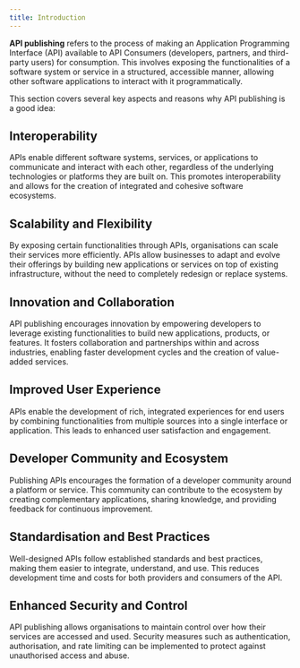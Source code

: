 ```yaml
---
title: Introduction
---
```


**API publishing** refers to the process of making an Application Programming Interface (API) available to API Consumers (developers, partners, and third-party users) for consumption. This involves exposing the functionalities of a software system or service in a structured, accessible manner, allowing other software applications to interact with it programmatically.

This section covers several key aspects and reasons why API publishing is a good idea:

## Interoperability

APIs enable different software systems, services, or applications to communicate and interact with each other, regardless of the underlying technologies or platforms they are built on. This promotes interoperability and allows for the creation of integrated and cohesive software ecosystems.

## Scalability and Flexibility

By exposing certain functionalities through APIs, organisations can scale their services more efficiently. APIs allow businesses to adapt and evolve their offerings by building new applications or services on top of existing infrastructure, without the need to completely redesign or replace systems.

## Innovation and Collaboration

API publishing encourages innovation by empowering developers to leverage existing functionalities to build new applications, products, or features. It fosters collaboration and partnerships within and across industries, enabling faster development cycles and the creation of value-added services.

## Improved User Experience

APIs enable the development of rich, integrated experiences for end users by combining functionalities from multiple sources into a single interface or application. This leads to enhanced user satisfaction and engagement.

## Developer Community and Ecosystem

Publishing APIs encourages the formation of a developer community around a platform or service. This community can contribute to the ecosystem by creating complementary applications, sharing knowledge, and providing feedback for continuous improvement.

## Standardisation and Best Practices

Well-designed APIs follow established standards and best practices, making them easier to integrate, understand, and use. This reduces development time and costs for both providers and consumers of the API.

## Enhanced Security and Control

API publishing allows organisations to maintain control over how their services are accessed and used. Security measures such as authentication, authorisation, and rate limiting can be implemented to protect against unauthorised access and abuse.
